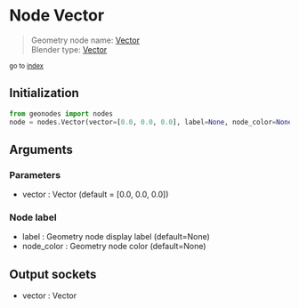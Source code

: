
# Node Vector

> Geometry node name: [Vector](https://docs.blender.org/manual/en/latest/modeling/geometry_nodes/input/vector.html)<br>
  Blender type: [Vector](https://docs.blender.org/api/current/bpy.types.FunctionNodeInputVector.html)
  
<sub>go to [index](../index.md)</sub>

## Initialization

```python
from geonodes import nodes
node = nodes.Vector(vector=[0.0, 0.0, 0.0], label=None, node_color=None)
```



## Arguments


### Parameters

- vector : Vector (default = [0.0, 0.0, 0.0])

### Node label

- label : Geometry node display label (default=None)
- node_color : Geometry node color (default=None)

## Output sockets

- vector : Vector
